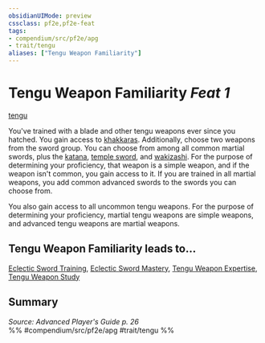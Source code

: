 ```yaml
---
obsidianUIMode: preview
cssclass: pf2e,pf2e-feat
tags:
- compendium/src/pf2e/apg
- trait/tengu
aliases: ["Tengu Weapon Familiarity"]
---
```

# Tengu Weapon Familiarity  *Feat 1*  
[tengu](/rules/traits/tengu-b1.md)  


You've trained with a blade and other tengu weapons ever since you hatched. You gain access to [khakkaras](/compendium/equipment/items/khakkara-apg.md). Additionally, choose two weapons from the sword group. You can choose from among all common martial swords, plus the [katana](/compendium/equipment/items/katana.md), [temple sword](/compendium/equipment/items/temple-sword.md), and [wakizashi](/compendium/equipment/items/wakizashi-apg.md). For the purpose of determining your proficiency, that weapon is a simple weapon, and if the weapon isn't common, you gain access to it. If you are trained in all martial weapons, you add common advanced swords to the swords you can choose from.

You also gain access to all uncommon tengu weapons. For the purpose of determining your proficiency, martial tengu weapons are simple weapons, and advanced tengu weapons are martial weapons.

## Tengu Weapon Familiarity leads to...

[Eclectic Sword Training](/compendium/feats/eclectic-sword-training-apg.md), [Eclectic Sword Mastery](/compendium/feats/eclectic-sword-mastery-loag.md), [Tengu Weapon Expertise](/compendium/feats/tengu-weapon-expertise-apg.md), [Tengu Weapon Study](/compendium/feats/tengu-weapon-study-apg.md)

## Summary

*Source: Advanced Player's Guide p. 26*  
%% #compendium/src/pf2e/apg #trait/tengu %%